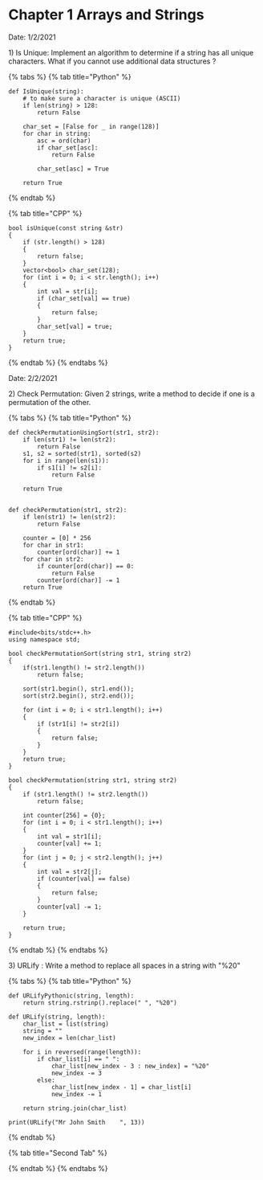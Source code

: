 # Chapter 1 Arrays and Strings

Date: 1/2/2021

1\) Is Unique: Implement an algorithm to determine if a string has all unique characters. What if you cannot use additional data structures ?

{% tabs %}
{% tab title="Python" %}
```text
def IsUnique(string):
    # to make sure a character is unique (ASCII)
    if len(string) > 128:
        return False
        
    char_set = [False for _ in range(128)]
    for char in string:
        asc = ord(char)
        if char_set[asc]:
            return False
        
        char_set[asc] = True
        
    return True
```
{% endtab %}

{% tab title="CPP" %}
```text
bool isUnique(const string &str) 
{
    if (str.length() > 128) 
    {
        return false;
    }
    vector<bool> char_set(128);
    for (int i = 0; i < str.length(); i++)
    {
        int val = str[i];
        if (char_set[val] == true) 
        {
            return false;
        }
        char_set[val] = true;
    }
    return true;
}
```
{% endtab %}
{% endtabs %}

Date: 2/2/2021

2\) Check Permutation: Given 2 strings, write a method to decide if one is a permutation of the other.

{% tabs %}
{% tab title="Python" %}
```text
def checkPermutationUsingSort(str1, str2):
    if len(str1) != len(str2):
        return False
    s1, s2 = sorted(str1), sorted(s2)
    for i in range(len(s1)):
        if s1[i] != s2[i]:
            return False

    return True
        
    
def checkPermutation(str1, str2):
    if len(str1) != len(str2):
        return False
    
    counter = [0] * 256
    for char in str1:
        counter[ord(char)] += 1
    for char in str2:
        if counter[ord(char)] == 0:
            return False
        counter[ord(char)] -= 1
    return True
```
{% endtab %}

{% tab title="CPP" %}
```text
#include<bits/stdc++.h>
using namespace std;

bool checkPermutationSort(string str1, string str2)
{
    if(str1.length() != str2.length())
        return false;

    sort(str1.begin(), str1.end());
    sort(str2.begin(), str2.end());

    for (int i = 0; i < str1.length(); i++)
    {
        if (str1[i] != str2[i])
        {
            return false;
        }
    }
    return true;
}

bool checkPermutation(string str1, string str2)
{
    if (str1.length() != str2.length())
        return false;
    
    int counter[256] = {0};
    for (int i = 0; i < str1.length(); i++)
    {
        int val = str1[i];
        counter[val] += 1;
    }
    for (int j = 0; j < str2.length(); j++)
    {
        int val = str2[j];
        if (counter[val] == false)
        {
            return false;
        }
        counter[val] -= 1;
    }

    return true;
}
```
{% endtab %}
{% endtabs %}

3\) URLify : Write a method to replace all spaces in a string with "%20"

{% tabs %}
{% tab title="Python" %}
```text
def URLifyPythonic(string, length):
    return string.rstrinp().replace(" ", "%20")

def URLify(string, length):
    char_list = list(string)
    string = ""
    new_index = len(char_list)

    for i in reversed(range(length)):
        if char_list[i] == " ":
            char_list[new_index - 3 : new_index] = "%20"
            new_index -= 3
        else:
            char_list[new_index - 1] = char_list[i]
            new_index -= 1

    return string.join(char_list)

print(URLify("Mr John Smith    ", 13))
```
{% endtab %}

{% tab title="Second Tab" %}

{% endtab %}
{% endtabs %}

